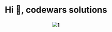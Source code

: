 <h1 align="center">Hi 👋, codewars solutions</h1>
<h3 align="center">
    <img   src = "https://www.codewars.com/users/luckmer/badges/large"alt ="1"/>
</h3>
